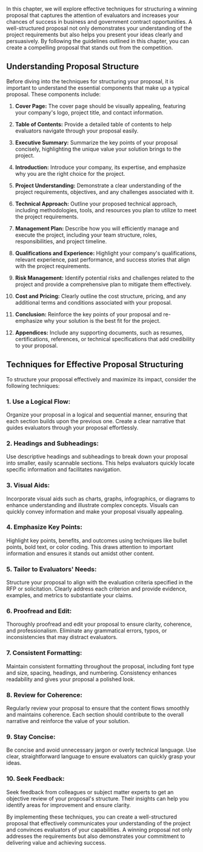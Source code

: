 
In this chapter, we will explore effective techniques for structuring a winning proposal that captures the attention of evaluators and increases your chances of success in business and government contract opportunities. A well-structured proposal not only demonstrates your understanding of the project requirements but also helps you present your ideas clearly and persuasively. By following the guidelines outlined in this chapter, you can create a compelling proposal that stands out from the competition.

Understanding Proposal Structure
--------------------------------

Before diving into the techniques for structuring your proposal, it is important to understand the essential components that make up a typical proposal. These components include:

1. **Cover Page:** The cover page should be visually appealing, featuring your company's logo, project title, and contact information.

2. **Table of Contents:** Provide a detailed table of contents to help evaluators navigate through your proposal easily.

3. **Executive Summary:** Summarize the key points of your proposal concisely, highlighting the unique value your solution brings to the project.

4. **Introduction:** Introduce your company, its expertise, and emphasize why you are the right choice for the project.

5. **Project Understanding:** Demonstrate a clear understanding of the project requirements, objectives, and any challenges associated with it.

6. **Technical Approach:** Outline your proposed technical approach, including methodologies, tools, and resources you plan to utilize to meet the project requirements.

7. **Management Plan:** Describe how you will efficiently manage and execute the project, including your team structure, roles, responsibilities, and project timeline.

8. **Qualifications and Experience:** Highlight your company's qualifications, relevant experience, past performance, and success stories that align with the project requirements.

9. **Risk Management:** Identify potential risks and challenges related to the project and provide a comprehensive plan to mitigate them effectively.

10. **Cost and Pricing:** Clearly outline the cost structure, pricing, and any additional terms and conditions associated with your proposal.

11. **Conclusion:** Reinforce the key points of your proposal and re-emphasize why your solution is the best fit for the project.

12. **Appendices:** Include any supporting documents, such as resumes, certifications, references, or technical specifications that add credibility to your proposal.

Techniques for Effective Proposal Structuring
---------------------------------------------

To structure your proposal effectively and maximize its impact, consider the following techniques:

### 1. Use a Logical Flow:

Organize your proposal in a logical and sequential manner, ensuring that each section builds upon the previous one. Create a clear narrative that guides evaluators through your proposal effortlessly.

### 2. Headings and Subheadings:

Use descriptive headings and subheadings to break down your proposal into smaller, easily scannable sections. This helps evaluators quickly locate specific information and facilitates navigation.

### 3. Visual Aids:

Incorporate visual aids such as charts, graphs, infographics, or diagrams to enhance understanding and illustrate complex concepts. Visuals can quickly convey information and make your proposal visually appealing.

### 4. Emphasize Key Points:

Highlight key points, benefits, and outcomes using techniques like bullet points, bold text, or color coding. This draws attention to important information and ensures it stands out amidst other content.

### 5. Tailor to Evaluators' Needs:

Structure your proposal to align with the evaluation criteria specified in the RFP or solicitation. Clearly address each criterion and provide evidence, examples, and metrics to substantiate your claims.

### 6. Proofread and Edit:

Thoroughly proofread and edit your proposal to ensure clarity, coherence, and professionalism. Eliminate any grammatical errors, typos, or inconsistencies that may distract evaluators.

### 7. Consistent Formatting:

Maintain consistent formatting throughout the proposal, including font type and size, spacing, headings, and numbering. Consistency enhances readability and gives your proposal a polished look.

### 8. Review for Coherence:

Regularly review your proposal to ensure that the content flows smoothly and maintains coherence. Each section should contribute to the overall narrative and reinforce the value of your solution.

### 9. Stay Concise:

Be concise and avoid unnecessary jargon or overly technical language. Use clear, straightforward language to ensure evaluators can quickly grasp your ideas.

### 10. Seek Feedback:

Seek feedback from colleagues or subject matter experts to get an objective review of your proposal's structure. Their insights can help you identify areas for improvement and ensure clarity.

By implementing these techniques, you can create a well-structured proposal that effectively communicates your understanding of the project and convinces evaluators of your capabilities. A winning proposal not only addresses the requirements but also demonstrates your commitment to delivering value and achieving success.
